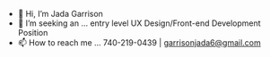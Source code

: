 - 👋 Hi, I’m Jada Garrison
- 👀 I’m seeking an ... entry level UX Design/Front-end Development Position
- 📫 How to reach me ... 740-219-0439 | garrisonjada6@gmail.com

<!---
jgarris5/jgarris5 is a ✨ special ✨ repository because its `README.md` (this file) appears on your GitHub profile.
You can click the Preview link to take a look at your changes.
--->
